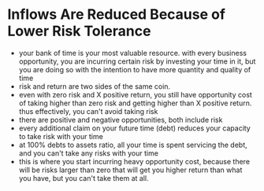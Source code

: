 # Inflows Are Reduced Because of Lower Risk Tolerance

* your bank of time is your most valuable resource. with every business opportunity, you are incurring certain risk by investing your time in it, but you are doing so with the intention to have more quantity and quality of time
* risk and return are two sides of the same coin.
* even with zero risk and X positive return, you still have opportunity cost of taking higher than zero risk and getting higher than X positive return. thus effectively, you can't avoid taking risk
* there are positive and negative opportunities, both include risk
* every additional claim on your future time (debt) reduces your capacity to take risk with your time
* at 100% debts to assets ratio, all your time is spent servicing the debt, and you can't take any risks with your time
* this is where you start incurring heavy opportunity cost, because there will be risks larger than zero that will get you higher return than what you have, but you can't take them at all.
